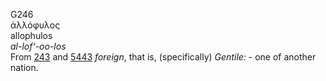 <body>
  <p>G246<br>  ἀλλόφυλος  <br> allophulos  <br><i>al-lof‘-oo-los </i><br>From <a href="g0243.htm">243</a> and <a href="g5443.htm">5443</a>  <i>foreign</i>, that is, (specifically) <i>Gentile:</i> - one of another nation.<br></p>
 </body>